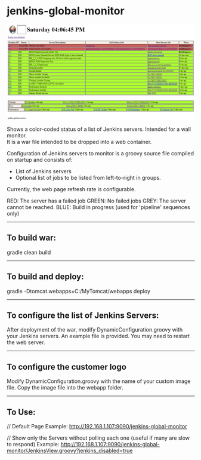 jenkins-global-monitor
======================

![Alt text](/doc/screenshots/Image1.PNG  "Wall Monitor Page")

Shows a color-coded status of a list of Jenkins servers.  Intended for a wall monitor.    
It is a war file intended to be dropped into a web container.  

Configuration of Jenkins servers to monitor is a groovy source file compiled on startup and consists of:
- List of Jenkins servers
- Optional list of jobs to be listed from left-to-right in groups.   

Currently,
the web page refresh rate is configurable.

RED: The server has a failed job
GREEN: No failed jobs
GREY: The server cannot be reached.
BLUE: Build in progress (used for 'pipeline' sequences only)

---------------------------------
To build war:
---------------------------------
gradle clean build

---------------------------------
To build and deploy:
---------------------------------
gradle -Dtomcat.webapps=C:/MyTomcat/webapps  deploy

---------------------------------
To configure the list of Jenkins Servers:
---------------------------------
After deployment of the war, modify DynamicConfiguration.groovy with your Jenkins
servers.   An example file is provided.   You may need to restart the web server.

---------------------------------
To configure the customer logo
---------------------------------
Modify DynamicConfiguration.groovy with the name of your custom image file.
Copy the image file into the webapp folder.

---------------------------------
To Use:
---------------------------------
// Default Page
Example: http://192.168.1.107:9090/jenkins-global-monitor

// Show only the Servers without polling each one (useful if many are slow to respond)
Example: http://192.168.1.107:9090/jenkins-global-monitor/JenkinsView.groovy?jenkins_disabled=true

 
